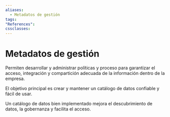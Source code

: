 ```yaml
---
aliases:
  - Metadatos de gestión
tags:
"References":
cssclasses:
---
```

# Metadatos de gestión

Permiten desarrollar y administrar políticas y proceso para garantizar el acceso, integración y compartición adecuada de la información dentro de la empresa.

El objetivo principal es crear y mantener un catálogo de datos confiable y fácil de usar.

Un catálogo de datos bien implementado mejora el descubrimiento de datos, la gobernanza y facilita el acceso.